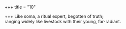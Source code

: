 +++
title = "10"

+++
Like soma, a ritual expert, begotten of truth;  
ranging widely like livestock with their young, far-radiant.  